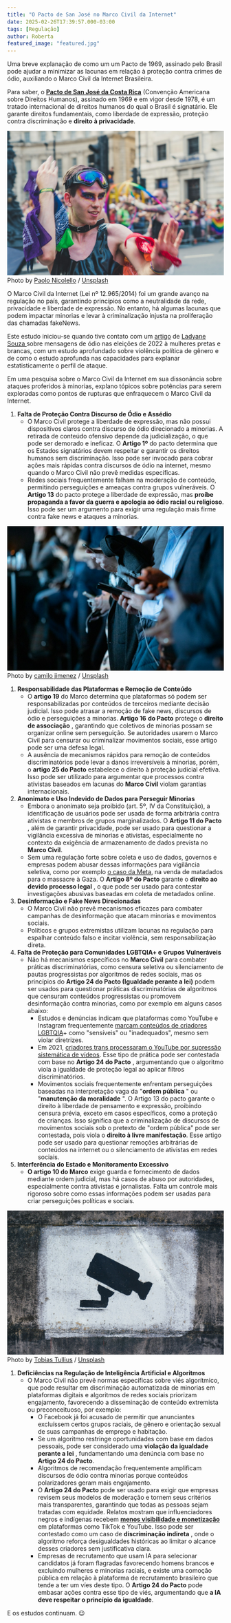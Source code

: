 ```yaml
---
title: "O Pacto de San José no Marco Civil da Internet"
date: 2025-02-26T17:39:57.000-03:00
tags: [Regulação]
author: Roberta
featured_image: "featured.jpg"
---
```

Uma breve explanação de como um um Pacto de 1969, assinado pelo Brasil pode ajudar a minimizar as lacunas em relação à proteção contra crimes de ódio, auxiliando o Marco Civil da Internet Brasileira.  
  
Para saber, o [**Pacto de San José da Costa Rica**](https://www.oas.org/dil/esp/1969_Convenci%C3%B3n_Americana_sobre_Derechos_Humanos.pdf?ref=blog.robertabrandao.com.br) (Convenção Americana sobre Direitos Humanos), assinado em 1969 e em vigor desde 1978, é um tratado internacional de direitos humanos do qual o Brasil é signatário. Ele garante direitos fundamentais, como liberdade de expressão, proteção contra discriminação e **direito à privacidade**.

![man wearing blue tank top](photo-1542291973067-a5442e5d7b8c)Photo by [Paolo Nicolello](https://unsplash.com/@paul_nic?ref=blog.robertabrandao.com.br) / [Unsplash](https://unsplash.com/?utm_source=ghost&utm_medium=referral&utm_campaign=api-credit)

O Marco Civil da Internet (Lei nº 12.965/2014) foi um grande avanço na regulação no país, garantindo princípios como a neutralidade da rede, privacidade e liberdade de expressão. No entanto, há algumas lacunas que podem impactar minorias e levar à criminalização injusta na proliferação das chamadas fakeNews.

Este estudo iniciou-se quando tive contato com um [artigo](https://bibliotecadigital.tse.jus.br/xmlui/bitstream/handle/bdtse/11950/2022_souza_mensagens_odio_recebidas.pdf?sequence=8&isAllowed=y&ref=blog.robertabrandao.com.br) de [Ladyane Souza ](https://www.linkedin.com/in/ladyane-souza?miniProfileUrn=urn%3Ali%3Afs_miniProfile%3AACoAABxQJl8BUsmMVsJ9DzZwNwtEXxyRJ3BTo6I&lipi=urn%3Ali%3Apage%3Ad_flagship3_search_srp_all%3BIQcewe%2BaTuyu%2FVtI2yiUZg%3D%3D&ref=blog.robertabrandao.com.br)sobre mensagens de ódio nas eleições de 2022 à mulheres pretas e brancas, com um estudo aprofundado sobre violência política de gênero e de como o estudo aprofunda nas capacidades para explanar estatisticamente o perfil de ataque.

Em uma pesquisa sobre o Marco Civil da Internet em sua dissonância sobre ataques proferidos à minorias, explano tópicos sobre potências para serem exploradas como pontos de rupturas que enfraquecem o Marco Civil da Internet.

  1. **Falta de Proteção Contra Discurso de Ódio e Assédio**
     * O Marco Civil protege a liberdade de expressão, mas não possui dispositivos claros contra discurso de ódio direcionado a minorias. A retirada de conteúdo ofensivo depende da judicialização, o que pode ser demorado e ineficaz. O **Artigo 1º** do pacto determina que os Estados signatários devem respeitar e garantir os direitos humanos sem discriminação. Isso pode ser invocado para cobrar ações mais rápidas contra discursos de ódio na internet, mesmo quando o Marco Civil não prevê medidas específicas.
     * Redes sociais frequentemente falham na moderação de conteúdo, permitindo perseguições e ameaças contra grupos vulneráveis. O **Artigo 13** do pacto protege a liberdade de expressão, mas **proíbe propaganda a favor da guerra e apologia ao ódio racial ou religioso**. Isso pode ser um argumento para exigir uma regulação mais firme contra fake news e ataques a minorias.

![people using phone while standing](photo-1573152143286-0c422b4d2175)Photo by [camilo jimenez](https://unsplash.com/@camstejim?ref=blog.robertabrandao.com.br) / [Unsplash](https://unsplash.com/?utm_source=ghost&utm_medium=referral&utm_campaign=api-credit)

  1. **Responsabilidade das Plataformas e Remoção de Conteúdo**
     * O **artigo 19** do Marco determina que plataformas só podem ser responsabilizadas por conteúdos de terceiros mediante decisão judicial. Isso pode atrasar a remoção de fake news, discursos de ódio e perseguições a minorias. **Artigo 16** **do Pacto** protege o **direito de associação** , garantindo que coletivos de minorias possam se organizar online sem perseguição. Se autoridades usarem o Marco Civil para censurar ou criminalizar movimentos sociais, esse artigo pode ser uma defesa legal.
     * A ausência de mecanismos rápidos para remoção de conteúdos discriminatórios pode levar a danos irreversíveis à minorias, porém, o **artigo 25 do Pacto** estabelece o direito à proteção judicial efetiva. Isso pode ser utilizado para argumentar que processos contra ativistas baseados em lacunas do **Marco Civil** violam garantias internacionais. 
  2. **Anonimato e Uso Indevido de Dados para Perseguir Minorias**
     * Embora o anonimato seja proibido (art. 5º, IV da Constituição), a identificação de usuários pode ser usada de forma arbitrária contra ativistas e membros de grupos marginalizados. O **Artigo 11 do Pacto** , além de garantir privacidade, pode ser usado para questionar a vigilância excessiva de minorias e ativistas, especialmente no contexto da exigência de armazenamento de dados prevista no **Marco Civil**.
     * Sem uma regulação forte sobre coleta e uso de dados, governos e empresas podem abusar dessas informações para vigilância seletiva, como por exemplo [o caso da Meta](https://theintercept.com/2024/05/22/whatsapp-security-vulnerability-meta-israel-palestine/?ref=blog.robertabrandao.com.br), na venda de matadados para o massacre à Gaza. O **Artigo 8º do Pacto** garante o **direito ao devido processo legal** , o que pode ser usado para contestar investigações abusivas baseadas em coleta de metadados online.
  3. **Desinformação e Fake News Direcionadas**
     * O Marco Civil não prevê mecanismos eficazes para combater campanhas de desinformação que atacam minorias e movimentos sociais.
     * Políticos e grupos extremistas utilizam lacunas na regulação para espalhar conteúdo falso e incitar violência, sem responsabilização direta.
  4. **Falta de Proteção para Comunidades LGBTQIA+ e Grupos Vulneráveis**
     * Não há mecanismos específicos no **Marco Civil** para combater práticas discriminatórias, como censura seletiva ou silenciamento de pautas progressistas por algoritmos de redes sociais, mas os princípios do **Artigo 24 do Pacto (Igualdade perante a lei)** podem ser usados para questionar práticas discriminatórias de algoritmos que censuram conteúdos progressistas ou promovem desinformação contra minorias, como por exemplo em alguns casos abaixo:
       * Estudos e denúncias indicam que plataformas como YouTube e Instagram frequentemente [marcam conteúdos de criadores LGBTQIA](https://irisbh.com.br/conteudo-perigoso-a-invisibilizacao-da-comunidade-lgbtqia-na-moderacao-de-conteudo/?ref=blog.robertabrandao.com.br)\+ como "sensíveis" ou "inadequados", mesmo sem violar diretrizes.
       * Em 2021, [criadores trans processaram o YouTube por supressão sistemática de vídeos](https://www.businessinsider.com/youtubers-identify-title-words-that-get-videos-demonetized-experiment-2019-10?ref=blog.robertabrandao.com.br). Esse tipo de prática pode ser contestada com base no **Artigo 24 do Pacto** , argumentando que o algoritmo viola a igualdade de proteção legal ao aplicar filtros discriminatórios.
       * Movimentos sociais frequentemente enfrentam perseguições baseadas na interpretação vaga da "**ordem pública** " ou "**manutenção da moralidade** ". O Artigo 13 do pacto garante o direito à liberdade de pensamento e expressão, proibindo censura prévia, exceto em casos específicos, como a proteção de crianças. Isso significa que a criminalização de discursos de movimentos sociais sob o pretexto de "ordem pública" pode ser contestada, pois viola o **direito à livre manifestação**. Esse artigo pode ser usado para questionar remoções arbitrárias de conteúdos na internet ou o silenciamento de ativistas em redes sociais.
  5. **Interferência do Estado e Monitoramento Excessivo**
     * **O artigo 10 do Marco** exige guarda e fornecimento de dados mediante ordem judicial, mas há casos de abuso por autoridades, especialmente contra ativistas e jornalistas. Falta um controle mais rigoroso sobre como essas informações podem ser usadas para criar perseguições políticas e sociais.

![black and white rectangular frame](photo-1590856029826-c7a73142bbf1)Photo by [Tobias Tullius](https://unsplash.com/@tobiastu?ref=blog.robertabrandao.com.br) / [Unsplash](https://unsplash.com/?utm_source=ghost&utm_medium=referral&utm_campaign=api-credit)

  1. **Deficiências na Regulação de Inteligência Artificial e Algoritmos**
     * O Marco Civil não prevê normas específicas sobre viés algorítmico, que pode resultar em discriminação automatizada de minorias em plataformas digitais e algoritmos de redes sociais priorizam engajamento, favorecendo a disseminação de conteúdo extremista ou preconceituoso, por exemplo:
       * O Facebook já foi acusado de permitir que anunciantes excluíssem certos grupos raciais, de gênero e orientação sexual de suas campanhas de emprego e habitação.
       * Se um algoritmo restringe oportunidades com base em dados pessoais, pode ser considerado uma **violação da igualdade perante a lei** , fundamentando uma denúncia com base no **Artigo 24 do Pacto**.
       * Algoritmos de recomendação frequentemente amplificam discursos de ódio contra minorias porque conteúdos polarizadores geram mais engajamento.
       * O **Artigo 24 do Pacto** pode ser usado para exigir que empresas revisem seus modelos de moderação e tornem seus critérios mais transparentes, garantindo que todas as pessoas sejam tratadas com equidade. Relatos mostram que influenciadores negros e indígenas recebem [**menos visibilidade e monetização**](https://forbes.com.br/forbes-tech/especial-inovadores-negros/2020/09/especial-inovadores-negros-20-creators-que-tem-muito-a-dizer/?ref=blog.robertabrandao.com.br) em plataformas como TikTok e YouTube. Isso pode ser contestado como um caso de **discriminação indireta** , onde o algoritmo reforça desigualdades históricas ao limitar o alcance desses criadores sem justificativa clara.
       * Empresas de recrutamento que usam IA para selecionar candidatos já foram flagradas favorecendo homens brancos e excluindo mulheres e minorias raciais, e existe uma comoção pública em relação à plataforma de recrutamento brasileiro que tende a ter um víes deste tipo. O **Artigo 24 do Pacto** pode embasar ações contra esse tipo de viés, argumentando que **a IA deve respeitar o princípio da igualdade**.



E os estudos continuam. 😉
